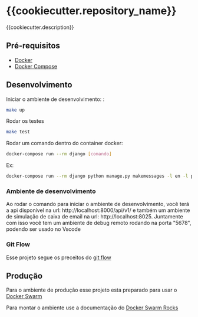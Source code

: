 # {{cookiecutter.repository_name}}

{{cookiecutter.description}}

## Pré-requisitos

- [Docker](https://docs.docker.com/install/)  
- [Docker Compose](https://docs.docker.com/compose/install/)  

## Desenvolvimento

Iniciar o ambiente de desenvolvimento:
:
```bash
make up
```

Rodar os testes
```bash
make test
```

Rodar um comando dentro do container docker:

```bash
docker-compose run --rm django [comando]
```
Ex:
```bash
docker-compose run --rm django python manage.py makemessages -l en -l pt_BR
```

### Ambiente de desenvolvimento

Ao rodar o comando para iniciar o ambiente de desenvolvimento, você terá a api disponível na url: http://localhost:8000/api/v1/ e também um ambiente de simulação de caixa de email na url: http://localhost:8025.
Juntamente com isso você tem um ambiente de debug remoto rodando na porta "5678", podendo ser usado no Vscode

### Git Flow

Esse projeto segue os preceitos do [git flow](https://danielkummer.github.io/git-flow-cheatsheet/index.pt_BR.html)

## Produção

Para o ambiente de produção esse projeto esta preparado para usar o [Docker Swarm](https://docs.docker.com/engine/swarm/)

Para montar o ambiente use a documentação do [Docker Swarm Rocks
](https://dockerswarm.rocks/)